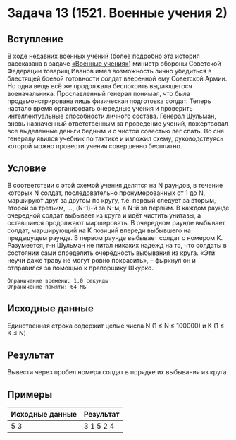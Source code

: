 #  Задача 13 (1521. Военные учения 2)

## Вступление

В ходе недавних военных учений (более подробно эта история рассказана в задаче [«Военные учения»](https://acm.timus.ru/problem.aspx?space=1&num=1458)) министр обороны Советской Федерации товарищ Иванов имел возможность лично убедиться в блестящей боевой готовности солдат вверенной ему Советской Армии. Но одна вещь всё же продолжала беспокоить выдающегося военачальника. Прославленный генерал понимал, что была продемонстрирована лишь физическая подготовка солдат. Теперь настало время организовать очередные учения и проверить интеллектуальные способности личного состава.
Генерал Шульман, вновь назначенный ответственным за проведение учений, пожертвовал все выделенные деньги бедным и с чистой совестью лёг спать. Во сне генералу явился учебник по тактике и изложил схему, руководствуясь которой можно провести учения совершенно бесплатно.

## Условие

В соответствии с этой схемой учения делятся на N раундов, в течение которых N солдат, последовательно пронумерованных от 1 до N, маршируют друг за другом по кругу, т.е. первый следует за вторым, второй за третьим, ..., (N-1)-й за N-м, а N-й за первым. В каждом раунде очередной солдат выбывает из круга и идёт чистить унитазы, а оставшиеся продолжают маршировать. В очередном раунде выбывает солдат, марширующий на K позиций впереди выбывшего на предыдущем раунде. В первом раунде выбывает солдат с номером K.
Разумеется, г-н Шульман не питал никаких надежд на то, что солдаты в состоянии сами определить очерёдность выбывания из круга. «Эти неучи даже траву не могут ровно покрасить», – фыркнул он и отправился за помощью к прапорщику Шкурко.

    Ограничение времени: 1.0 секунды
    Ограничение памяти: 64 МБ


## Исходные данные

Единственная строка содержит целые числа N (1 ≤ N ≤ 100000) и K (1 ≤ K ≤ N).

## Результат
Вывести через пробел номера солдат в порядке их выбывания из круга.

## Примеры
| Исходные данные | Результат  |
|---|---|
|5 3|3 1 5 2 4 |
